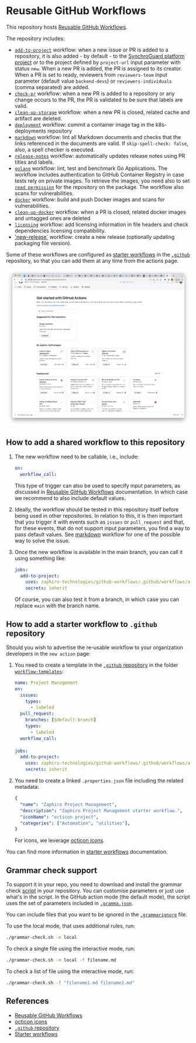 # Reusable GitHub Workflows

This repository hosts [Reusable GitHub Workflows][re-usable-github-workflows].

The repository includes:

- [`add-to-project`](.github/workflows/add-to-project.yaml) workflow: when a new
  issue or PR is added to a repository, it is also added - by default - to the
  [SynchroGuard platform project](https://github.com/orgs/zaphiro-technologies/projects/2)
  or to the project defined by `project-url` input parameter with status `new`.
  When a new PR is added, the PR is assigned to its creator. When a PR is set to
  ready, reviewers from `reviewers-team` input parameter (default value
  `backend-devs`) or `reviewers-individuals` (comma separated) are added.
- [`check-pr`](.github/workflows/check-pr.yaml) workflow: when a new PR is added
  to a repository or any change occurs to the PR, the PR is validated to be sure
  that labels are valid.
- [`clean-up-storage`](.github/workflows/clean-up-storage.yaml) workflow: when a
  new PR is closed, related cache and artifact are deleted.
- [`deployment`](.github/workflows/deployment.yaml) workflow: commit a container
  image tag in the k8s-deployments repository
- [`markdown`](.github/workflows/markdown.yaml) workflow: lint all Markdown
  documents and checks that the links referenced in the documents are valid. If
  `skip-spell-check: false`, also, a spell checker is executed.
- [`release-notes`](.github/workflows/release-notes.yaml) workflow:
  automatically updates release notes using PR titles and labels.
- [`golang`](.github/workflows/golang.yaml) workflow: lint, test and benchmark
  Go Applications. The workflow includes authentication to GitHub Container
  Registry in case tests rely on private images. To retrieve the images, you
  need also to set
  [`read permission`](https://docs.github.com/en/packages/learn-github-packages/configuring-a-packages-access-control-and-visibility#ensuring-workflow-access-to-your-package)
  for the repository on the package. The workflow also scans for
  vulnerabilities.
- [`docker`](.github/workflows/docker.yaml) workflow: build and push Docker
  images and scans for vulnerabilities.
- [`clean-up-docker`](.github/workflows/clean-up-docker.yaml) workflow: when a
  PR is closed, related docker images and untagged ones are deleted
- [`licensing`](.github/workflows/license.yaml) workflow: add licensing
  information in file headers and check dependencies licensing compatibility.
- ['new-release`](.github/workflows/new-release.yaml) workflow: create a new
  release (optionally updating packaging file version).

Some of these workflows are configured as [starter workflows][starter-workflows]
in the [`.github`][.github] repository, so that you can add them at any time
from the actions page.

![Starter Actions](./screenshot.png)

## How to add a shared workflow to this repository

1. The new workflow need to be callable, i.e., include:

   ```yaml
   on:
     workflow_call:
   ```

   This type of trigger can also be used to specify input parameters, as
   discussed in [Reusable GitHub Workflows][re-usable-github-workflows]
   documentation. In which case we recommend to also include default values.

1. Ideally, the workflow should be tested in this repository itself before being
   used in other repositories. In relation to this, it is then important that
   you trigger it with events such as `issues` or `pull_request` and that, for
   these events, that do not support input parameters, you find a way to pass
   default values. See [markdown](.github/workflows/markdown.yaml) workflow for
   one of the possible way to solve the issue.

1. Once the new workflow is available in the main branch, you can call it using
   something like:

   ```yaml
   jobs:
     add-to-project:
       uses: zaphiro-technologies/github-workflows/.github/workflows/add-to-project.yaml@main
       secrets: inherit
   ```

   Of course, you can also test it from a branch, in which case you can replace
   `main` with the branch name.

## How to add a starter workflow to `.github` repository

Should you wish to advertise the re-usable workflow to your organization
developers in the `new action` page:

1. You need to create a template in the [`.github` repository][.github] in the
   folder
   [`workflow-templates`](https://github.com/zaphiro-technologies/.github/tree/main/workflow-templates):

   ```yaml
   name: Project Management
   on:
     issues:
       types:
         - labeled
     pull_request:
       branches: [$default-branch]
       types:
         - labeled
     workflow_call:

   jobs:
     add-to-project:
       uses: zaphiro-technologies/github-workflows/.github/workflows/add-to-project.yaml@main
       secrets: inherit
   ```

1. You need to create a linked `.properties.json` file including the related
   metadata:

   ```yaml
   {
     "name": "Zaphiro Project Management",
     "description": "Zaphiro Project Management starter workflow.",
     "iconName": "octicon project",
     "categories": ["Automation", "utilities"],
   }
   ```

   For icons, we leverage [octicon icons][octicon].

You can find more information in [starter workflows][starter-workflows]
documentation.

## Grammar check support

To support it in your repo, you need to download and install the grammar check
[script](grammar-check.sh) in your repository. You can customise parameters or
just use what's in the script. In the GitHub action mode (the default mode), the
script uses the set of parameters included in [`.gramma.json`](.gramma.json).

You can include files that you want to be ignored in the
[`.grammarignore`](.grammarignore) file.

To use the local mode, that uses additional rules, run:

```bash
./grammar-check.sh -m local
```

To check a single file using the interactive mode, run:

```bash
./grammar-check.sh -m local -f filename.md
```

To check a list of file using the interactive mode, run:

```bash
./grammar-check.sh -f "filename1.md filename2.md"
```

## References

- [Reusable GitHub Workflows][re-usable-github-workflows]
- [octicon icons][octicon]
- [`.github` repository][.github]
- [Starter workflows][starter-workflows]

[re-usable-github-workflows]:
  https://docs.github.com/en/actions/using-workflows/reusing-workflows
[octicon]: https://primer.style/design/foundations/icons/
[.github]: https://github.com/zaphiro-technologies/.github
[starter-workflows]:
  https://docs.github.com/en/actions/using-workflows/creating-starter-workflows-for-your-organization
